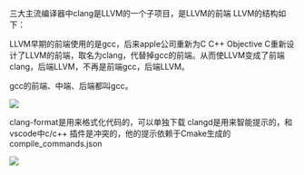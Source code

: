 三大主流编译器中clang是LLVM的一个子项目，是LLVM的前端
LLVM的结构如下：

LLVM早期的前端使用的是gcc，后来apple公司重新为C C++ Objective C重新设计了LLVM的前端，取名为clang，代替掉gcc的前端。从而使LLVM变成了前端clang，后端LLVM，不再是前端gcc，后端LLVM。

gcc的前端、中端、后端都叫gcc。

![](../_resources/6f55043ec69de28a166b4379443069f8.png)

clang-format是用来格式化代码的，可以单独下载
clangd是用来智能提示的，和vscode中c/c++ 插件是冲突的，他的提示依赖于Cmake生成的compile_commands.json

![](../_resources/bc3070c96b711726591a94e94b4014dc.png)
